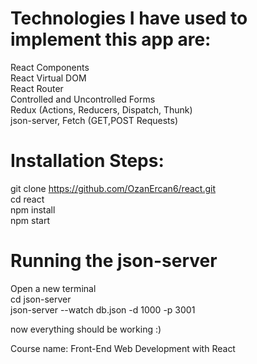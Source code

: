 # Technologies I have used to implement this app are:  
React Components  
React Virtual DOM  
React Router  
Controlled and Uncontrolled Forms  
Redux (Actions, Reducers, Dispatch, Thunk)  
json-server,
Fetch (GET,POST Requests)  


# Installation Steps: 

git clone https://github.com/OzanErcan6/react.git  
cd react  
npm install  
npm start  
  
# Running the json-server  
Open a new terminal  
cd json-server  
json-server --watch db.json -d 1000 -p 3001  
  
now everything should be working :)  




Course name: Front-End Web Development with React  
